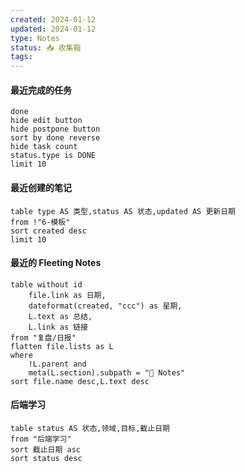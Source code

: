 ```yaml
---
created: 2024-01-12
updated: 2024-01-12
type: Notes
status: 📥 收集箱
tags:
---
```

#### 最近完成的任务
```tasks
done
hide edit button
hide postpone button
sort by done reverse
hide task count
status.type is DONE
limit 10
```
#### 最近创建的笔记
```dataview
table type AS 类型,status AS 状态,updated AS 更新日期
from !"6-模板"
sort created desc
limit 10
```

#### 最近的 Fleeting Notes
```dataview
table without id 
	file.link as 日期,
	dateformat(created, "ccc") as 星期, 
	L.text as 总结, 
	L.link as 链接
from "复盘/日报"
flatten file.lists as L
where
	!L.parent and
	meta(L.section).subpath = "📑 Notes"
sort file.name desc,L.text desc
```
#### 后端学习
```dataview
table status AS 状态,领域,目标,截止日期
from "后端学习"
sort 截止日期 asc
sort status desc
```
